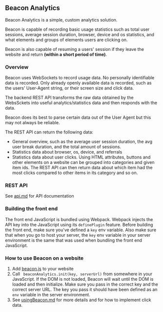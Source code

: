 

## Beacon Analytics
Beacon Analytics is a simple, custom analytics solution.  

Beacon is capable of recording basic usage statistics such as total user sessions, average session duration, browser, device and os statistics, and what elements and groups of elements users are clicking on.  

Beacon is also capable of resuming a users' session if they leave the website and return **(within a short period of time)**.

### Overview
Beacon uses WebSockets to record usage data. No personally identifiable data is recorded. Only already openly available data is recorded, such as the users' User-Agent string, or their screen size and click data.

The backend REST API transforms the raw data obtained by the WebsSckets into useful analytics/statistics data and then responds with the data.  

Beacon does its best to parse certain data out of the User Agent but this may not always be reliable.

The REST API can return the following data:  
- General overview, such as the average user session duration, the avg user break duration, and the total amount of sessions.
- Statistics data about browser, os, device, and referrals
- Statistics data about user clicks. Using HTML attributes, buttons and other elements on a website can be grouped into categories and given item ids. The REST API can then return data about which item had the most clicks compared to other items in its category and so on.


### REST API
See [api.md](docs/api.md) for API documentation

### Building the front end
The front end JavaScript is bundled using Webpack. Webpack injects the API key into the JavaScript using its `definePlugin` feature. Before building the front end, make sure you've defined a `key` env variable. Also make sure that when you go to host your server, the `key` env variable in your server environment is the same that was used when bundling the front end JavaScript.

### How to use Beacon on a website
1. Add [beacon.js](app/beacon.js) to your website
2. Call ``` beaconAnalytics.init(key, serverUrl)``` from somewhere in your JavaScript. If the DOM is not loaded, Beacon will wait until the DOM is loaded and then initialize. Make sure you pass in the correct key and the correct server URL. The key you pass it should have been defined as an `env` variable in the server environment.  
3. See [usingBeacon.md](docs/usingBeacon.md) for more details and for how to implement click data.
